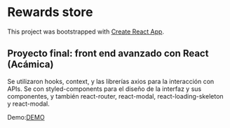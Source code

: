 # Rewards store

This project was bootstrapped with [Create React App](https://github.com/facebook/create-react-app).

## Proyecto final: front end avanzado con React (Acámica) 

Se utilizaron hooks, context, y las librerías axios para la interacción con APIs. Se con styled-components para el diseño de la interfaz y sus componentes, y también react-router, react-modal, react-loading-skeleton y react-modal.

Demo:[DEMO](https://rewards-store-rose.vercel.app/)